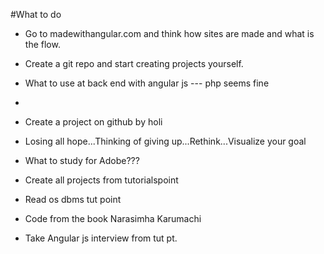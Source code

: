 

#What to do
* Go to madewithangular.com and think how sites are made and what is the flow.
* Create a git repo and start creating projects yourself.
* What to use at back end with angular js --- php seems fine
* 
* Create a project on github by holi
* Losing all hope...Thinking of giving up...Rethink...Visualize your goal

* What to study for Adobe???

* Create all projects from tutorialspoint
* Read os dbms tut point
* Code from the book Narasimha Karumachi
* Take Angular js interview from tut pt.
